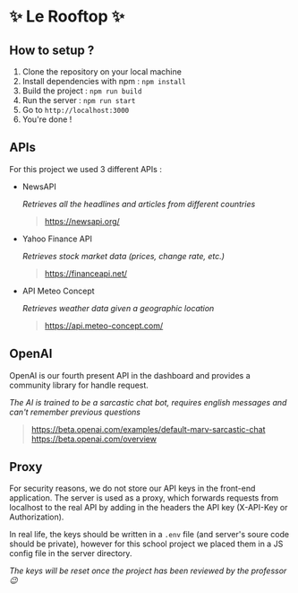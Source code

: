 # ✨ Le Rooftop ✨

## How to setup ?

1. Clone the repository on your local machine
2. Install dependencies with npm : `npm install`
3. Build the project : `npm run build`
4. Run the server : `npm run start`
5. Go to `http://localhost:3000`
6. You're done !

## APIs

For this project we used 3 different APIs :

- NewsAPI

  *Retrieves all the headlines and articles from different countries*

  > https://newsapi.org/

- Yahoo Finance API

  *Retrieves stock market data (prices, change rate, etc.)*

  > https://financeapi.net/

- API Meteo Concept
  
  *Retrieves weather data given a geographic location*

  > https://api.meteo-concept.com/

## OpenAI

OpenAI is our fourth present API in the dashboard and provides a community library for handle request.

*The AI is trained to be a sarcastic chat bot, requires english messages and can't remember previous questions*

> https://beta.openai.com/examples/default-marv-sarcastic-chat
> https://beta.openai.com/overview
  
## Proxy

For security reasons, we do not store our API keys in the front-end application. The server is used as a proxy, which forwards requests from localhost to the real API by adding in the headers the API key (X-API-Key or Authorization).

In real life, the keys should be written in a `.env` file (and server's soure code should be private), however for this school project we placed them in a JS config file in the server directory.

*The keys will be reset once the project has been reviewed by the professor 😉*
